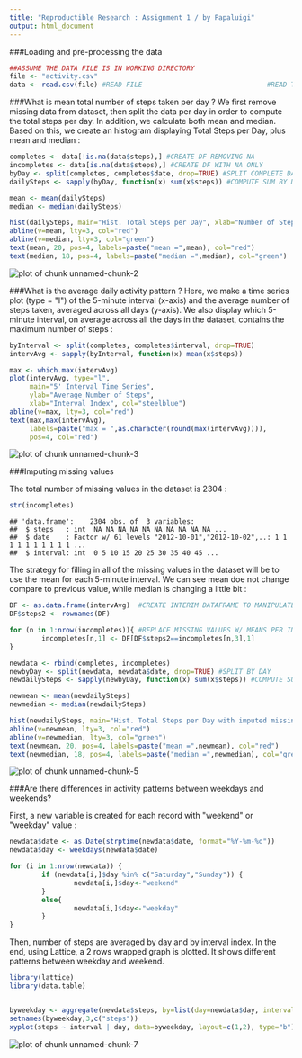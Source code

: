 ```yaml
---
title: "Reproductible Research : Assignment 1 / by Papaluigi"
output: html_document
---
```


###Loading and pre-processing the data


```r
##ASSUME THE DATA FILE IS IN WORKING DIRECTORY
file <- "activity.csv"
data <- read.csv(file) #READ FILE                               #READ THE FILE
```

###What is mean total number of steps taken per day ?
We first remove missing data from dataset, then split the data per day in order to compute the total steps per day.
In addition, we calculate both mean and median.
Based on this, we create an histogram displaying Total Steps per Day, plus mean and median :

```r
completes <- data[!is.na(data$steps),] #CREATE DF REMOVING NA
incompletes <- data[is.na(data$steps),] #CREATE DF WITH NA ONLY
byDay <- split(completes, completes$date, drop=TRUE) #SPLIT COMPLETE DATA BY DAY
dailySteps <- sapply(byDay, function(x) sum(x$steps)) #COMPUTE SUM BY DAY

mean <- mean(dailySteps)
median <- median(dailySteps)

hist(dailySteps, main="Hist. Total Steps per Day", xlab="Number of Steps", col="steelblue")
abline(v=mean, lty=3, col="red")
abline(v=median, lty=3, col="green")
text(mean, 20, pos=4, labels=paste("mean =",mean), col="red")
text(median, 18, pos=4, labels=paste("median =",median), col="green")
```

![plot of chunk unnamed-chunk-2](figure/unnamed-chunk-2-1.png) 



###What is the average daily activity pattern ?
Here, we make a time series plot (type = "l") of the 5-minute interval (x-axis) and the average number of steps taken, averaged across all days (y-axis).
We also display which 5-minute interval, on average across all the days in the dataset, contains the maximum number of steps :

```r
byInterval <- split(completes, completes$interval, drop=TRUE)
intervAvg <- sapply(byInterval, function(x) mean(x$steps))

max <- which.max(intervAvg)
plot(intervAvg, type="l",  
     main="5' Interval Time Series", 
     ylab="Average Number of Steps", 
     xlab="Interval Index", col="steelblue") 
abline(v=max, lty=3, col="red") 
text(max,max(intervAvg),  
     labels=paste("max = ",as.character(round(max(intervAvg)))), 
     pos=4, col="red") 
```

![plot of chunk unnamed-chunk-3](figure/unnamed-chunk-3-1.png) 

###Imputing missing values

The total number of missing values in the dataset is 2304 :

```r
str(incompletes)
```

```
## 'data.frame':	2304 obs. of  3 variables:
##  $ steps   : int  NA NA NA NA NA NA NA NA NA NA ...
##  $ date    : Factor w/ 61 levels "2012-10-01","2012-10-02",..: 1 1 1 1 1 1 1 1 1 1 ...
##  $ interval: int  0 5 10 15 20 25 30 35 40 45 ...
```


The strategy for filling in all of the missing values in the dataset will be to use the mean for each 5-minute interval. We can see mean doe not change compare to previous value, while median is changing a little bit :


```r
DF <- as.data.frame(intervAvg)  #CREATE INTERIM DATAFRAME TO MANIPULATE ROWNAMES
DF$steps2 <- rownames(DF)       

for (n in 1:nrow(incompletes)){ #REPLACE MISSING VALUES W/ MEANS PER INTERVAL
        incompletes[n,1] <- DF[DF$steps2==incompletes[n,3],1]
}

newdata <- rbind(completes, incompletes)
newbyDay <- split(newdata, newdata$date, drop=TRUE) #SPLIT BY DAY
newdailySteps <- sapply(newbyDay, function(x) sum(x$steps)) #COMPUTE SUM BY DAY

newmean <- mean(newdailySteps)
newmedian <- median(newdailySteps)

hist(newdailySteps, main="Hist. Total Steps per Day with imputed missing val.", xlab="# Steps", col="steelblue")
abline(v=newmean, lty=3, col="red")
abline(v=newmedian, lty=3, col="green")
text(newmean, 20, pos=4, labels=paste("mean =",newmean), col="red")
text(newmedian, 18, pos=4, labels=paste("median =",newmedian), col="green")
```

![plot of chunk unnamed-chunk-5](figure/unnamed-chunk-5-1.png) 

###Are there differences in activity patterns between weekdays and weekends?

First, a new variable is created for each record with "weekend" or "weekday" value :

```r
newdata$date <- as.Date(strptime(newdata$date, format="%Y-%m-%d"))      #CONVERT DATE FORMAT
newdata$day <- weekdays(newdata$date)                                   #CREATE NEW VARIABLE

for (i in 1:nrow(newdata)) {                                            #CHECK IF WEEKEND
        if (newdata[i,]$day %in% c("Saturday","Sunday")) {            
                newdata[i,]$day<-"weekend"                                 
        }
        else{
                newdata[i,]$day<-"weekday"                                
        }
}
```

Then, number of steps are averaged by day and by interval index. In the end, using Lattice, a 2 rows wrapped graph is plotted. It shows different patterns between weekday and weekend.


```r
library(lattice)
library(data.table)


byweekday <- aggregate(newdata$steps, by=list(day=newdata$day, interval=newdata$interval), FUN=mean)
setnames(byweekday,3,c("steps"))
xyplot(steps ~ interval | day, data=byweekday, layout=c(1,2), type="b")
```

![plot of chunk unnamed-chunk-7](figure/unnamed-chunk-7-1.png) 
